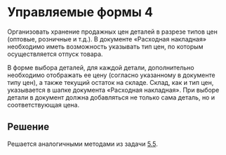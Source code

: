 # Управляемые формы 4

Организовать хранение продажных цен деталей в разрезе типов цен (оптовые, розничные и т.д.). В документе «Расходная накладная» необходимо иметь возможность указывать тип цен, по которым осуществляется отпуск товара.

В форме выбора деталей, для каждой детали, дополнительно необходимо отображать ее цену (согласно указанному в документе типу цен), а также текущий остаток на складе. Склад, как и тип цен, указывается в шапке документа «Расходная накладная». При выборе детали в документ должна добавляться не только сама деталь, но и соответствующая цена.

## Решение

Решается аналогичными методами из задачи [5.5](https://github.com/SpaceHead1C/Spec/blob/master/doc/5.5.md).
